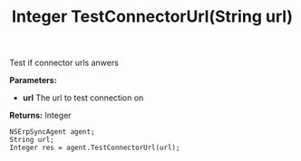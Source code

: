 ﻿---
uid: crmscript_ref_NSErpSyncAgent_TestConnectorUrl
title: Integer TestConnectorUrl(String url)
intellisense: NSErpSyncAgent.TestConnectorUrl
keywords: NSErpSyncAgent, TestConnectorUrl
so.topic: reference
---

Test if connector urls anwers

**Parameters:**
 - **url** The url to test connection on

**Returns:** Integer

```crmscript
NSErpSyncAgent agent;
String url;
Integer res = agent.TestConnectorUrl(url);
```

